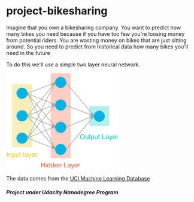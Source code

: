 # project-bikesharing

Imagine that you own a bikesharing company. You want to predict how many bikes you need because if you have too few you're loosing money from potential riders. You are wasting money on bikes that are just sitting around. So you need to predict from historical data how many bikes you'll need in the future

To do this we'll use a simple two layer neural network.

<img src="assets/neural_network.png" width=300px>



The data comes from the [UCI Machine Learning Database](https://archive.ics.uci.edu/ml/datasets/Bike+Sharing+Dataset)


  

#### *Project under Udacity Nanodegree Program*
